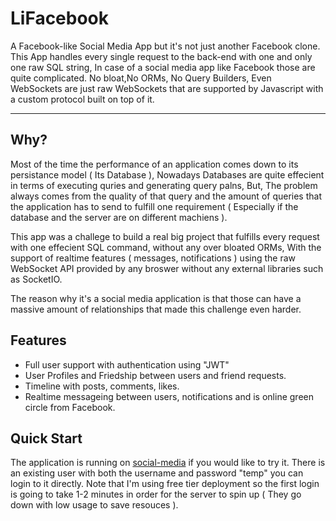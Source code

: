 # LiFacebook

A Facebook-like Social Media App but it's not just another Facebook clone.
This App handles every single request to the back-end with one and only one raw SQL string,
In case of a social media app like Facebook those are quite complicated.
No bloat,No ORMs, No Query Builders, Even WebSockets are just raw WebSockets that are supported by Javascript with a
custom protocol built on top of it.

---

## Why?

Most of the time the performance of an application comes down to its persistance model ( Its Database ),
Nowadays Databases are quite effecient in terms of executing quries and generating query palns,
But, The problem always comes from the quality of that query and the amount of queries that the application
has to send to fulfill one requirement ( Especially if the database and the server are on different machiens ).

This app was a challege to build a real big project that fulfills every request with one effecient SQL command, 
without any over bloated ORMs, With the support of realtime features ( messages, notifications ) 
using the raw WebSocket API provided by any broswer without any external libraries such as SocketIO.

The reason why it's a social media application is that those can have a massive amount of relationships that made this 
challenge even harder.


## Features

* Full user support with authentication using "JWT"
* User Profiles and Friedship between users and friend requests.
* Timeline with posts, comments, likes. 
* Realtime messageing between users, notifications and is online green circle from Facebook.


## Quick Start

The application is running on [social-media](www.google.com) if you would like to try it.
There is an existing user with both the username and password "temp" you can login to it directly.
Note that I'm using free tier deployment so the first login is going to take 1-2 minutes in order for the server
to spin up ( They go down with low usage to save resouces ).

